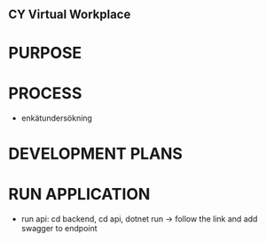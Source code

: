 ## CY Virtual Workplace ##   

# PURPOSE # 

# PROCESS # 
- enkätundersökning 

# DEVELOPMENT PLANS # 

# RUN APPLICATION #
- run api: cd backend, cd api, dotnet run -> follow the link and add swagger to endpoint